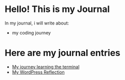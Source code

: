 # Hello! This is my Journal 

In my journal, i will write about:

* my coding journey

# Here are my journal entries

- [My journey learning the terminal](terminal.md)
- [My WordPress Reflection](wordpress.md) 
 
